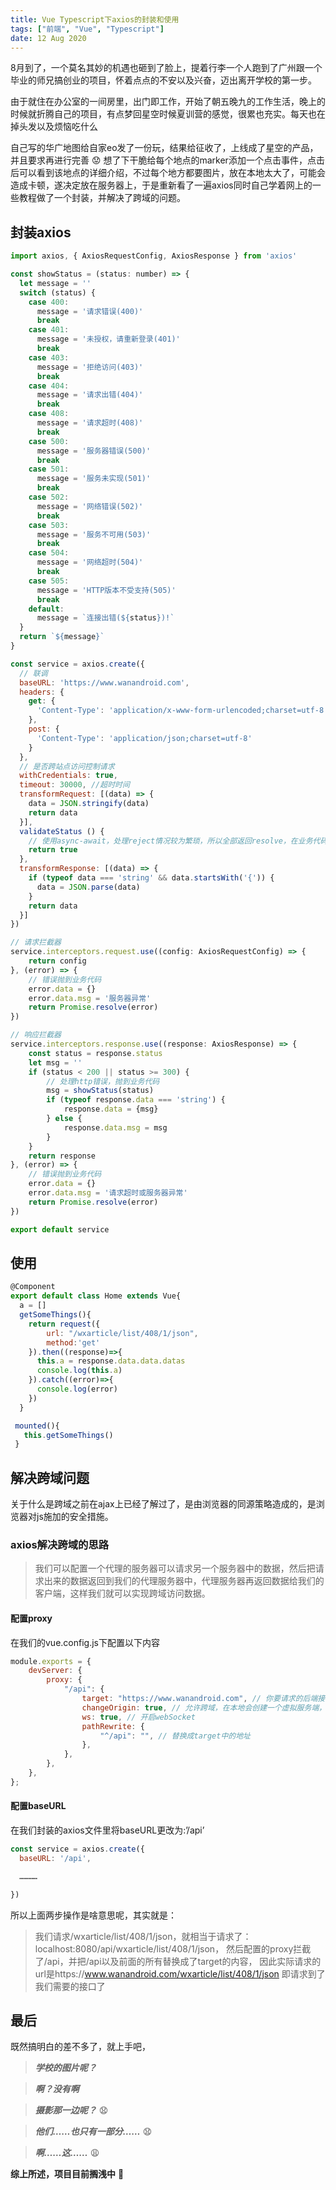 ```yaml
---
title: Vue Typescript下axios的封装和使用
tags: ["前端", "Vue", "Typescript"]
date: 12 Aug 2020
---
```


8月到了，一个莫名其妙的机遇也砸到了脸上，提着行李一个人跑到了广州跟一个毕业的师兄搞创业的项目，怀着点点的不安以及兴奋，迈出离开学校的第一步。

由于就住在办公室的一间房里，出门即工作，开始了朝五晚九的工作生活，晚上的时候就折腾自己的项目，有点梦回星空时候夏训营的感觉，很累也充实。每天也在掉头发以及烦恼吃什么

自己写的华广地图给自家eo发了一份玩，结果给征收了，上线成了星空的产品，并且要求再进行完善 😟
想了下干脆给每个地点的marker添加一个点击事件，点击后可以看到该地点的详细介绍，不过每个地方都要图片，放在本地太大了，可能会造成卡顿，遂决定放在服务器上，于是重新看了一遍axios同时自己学着网上的一些教程做了一个封装，并解决了跨域的问题。

<!--more-->

## 封装axios

```js
import axios, { AxiosRequestConfig, AxiosResponse } from 'axios'

const showStatus = (status: number) => {
  let message = ''
  switch (status) {
    case 400:
      message = '请求错误(400)'
      break
    case 401:
      message = '未授权，请重新登录(401)'
      break
    case 403:
      message = '拒绝访问(403)'
      break
    case 404:
      message = '请求出错(404)'
      break
    case 408:
      message = '请求超时(408)'
      break
    case 500:
      message = '服务器错误(500)'
      break
    case 501:
      message = '服务未实现(501)'
      break
    case 502:
      message = '网络错误(502)'
      break
    case 503:
      message = '服务不可用(503)'
      break
    case 504:
      message = '网络超时(504)'
      break
    case 505:
      message = 'HTTP版本不受支持(505)'
      break
    default:
      message = `连接出错(${status})!`
  }
  return `${message}`
}

const service = axios.create({
  // 联调
  baseURL: 'https://www.wanandroid.com',
  headers: {
    get: {
      'Content-Type': 'application/x-www-form-urlencoded;charset=utf-8'
    },
    post: {
      'Content-Type': 'application/json;charset=utf-8'
    }
  },
  // 是否跨站点访问控制请求
  withCredentials: true,
  timeout: 30000, //超时时间
  transformRequest: [(data) => {
    data = JSON.stringify(data)
    return data
  }],
  validateStatus () {
    // 使用async-await，处理reject情况较为繁琐，所以全部返回resolve，在业务代码中处理异常
    return true
  },
  transformResponse: [(data) => {
    if (typeof data === 'string' && data.startsWith('{')) {
      data = JSON.parse(data)
    }
    return data
  }]
})

// 请求拦截器
service.interceptors.request.use((config: AxiosRequestConfig) => {
    return config
}, (error) => {
    // 错误抛到业务代码
    error.data = {}
    error.data.msg = '服务器异常'
    return Promise.resolve(error)
})

// 响应拦截器
service.interceptors.response.use((response: AxiosResponse) => {
    const status = response.status
    let msg = ''
    if (status < 200 || status >= 300) {
        // 处理http错误，抛到业务代码
        msg = showStatus(status)
        if (typeof response.data === 'string') {
            response.data = {msg}
        } else {
            response.data.msg = msg
        }
    }
    return response
}, (error) => {
    // 错误抛到业务代码
    error.data = {}
    error.data.msg = '请求超时或服务器异常'
    return Promise.resolve(error)
})

export default service
```

## 使用

```js
@Component
export default class Home extends Vue{
  a = []
  getSomeThings(){
    return request({
        url: "/wxarticle/list/408/1/json",
        method:'get'
    }).then((response)=>{
      this.a = response.data.data.datas
      console.log(this.a)
    }).catch((error)=>{
      console.log(error)
    })
  }

 mounted(){
   this.getSomeThings()
 }
```

## 解决跨域问题

关于什么是跨域之前在ajax上已经了解过了，是由浏览器的同源策略造成的，是浏览器对js施加的安全措施。

### axios解决跨域的思路

> 我们可以配置一个代理的服务器可以请求另一个服务器中的数据，然后把请求出来的数据返回到我们的代理服务器中，代理服务器再返回数据给我们的客户端，这样我们就可以实现跨域访问数据。

#### 配置proxy

在我们的vue.config.js下配置以下内容

```js
module.exports = {
	devServer: {
		proxy: {
			"/api": {
				target: "https://www.wanandroid.com", // 你要请求的后端接口ip+port
				changeOrigin: true, // 允许跨域，在本地会创建一个虚拟服务端，然后发送请求的数据，并同时接收请求的数据，这样服务端和服务端进行数据的交互就不会有跨域问题
				ws: true, // 开启webSocket
				pathRewrite: {
					"^/api": "", // 替换成target中的地址
				},
			},
		},
	},
};
```

#### 配置baseURL

在我们封装的axios文件里将baseURL更改为:’/api’

```js
const service = axios.create({
  baseURL: '/api',

  …………

})
```

所以上面两步操作是啥意思呢，其实就是：

> 我们请求/wxarticle/list/408/1/json，就相当于请求了：localhost:8080/api/wxarticle/list/408/1/json，
> 然后配置的proxy拦截了/api，并把/api以及前面的所有替换成了target的内容，
> 因此实际请求的url是https://www.wanandroid.com/wxarticle/list/408/1/json
> 即请求到了我们需要的接口了

## 最后

既然搞明白的差不多了，就上手吧，

> **_学校的图片呢？_**

> **_啊？没有啊_**

> **_摄影那一边呢？_** 😧

> **_他们……也只有一部分……_** 😧

> **_啊……这……_** 😩

**综上所述，项目目前搁浅中** 💢
